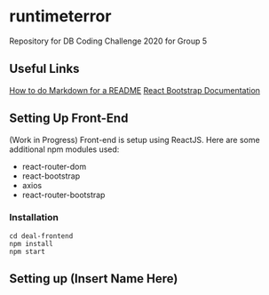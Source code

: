 # runtimeterror
Repository for DB Coding Challenge 2020 for Group 5


## Useful Links

[How to do Markdown for a README](https://guides.github.com/features/mastering-markdown/)
[React Bootstrap Documentation](https://react-bootstrap.github.io/)

## Setting Up Front-End

(Work in Progress)
Front-end is setup using ReactJS. Here are some additional npm modules used: 
* react-router-dom
* react-bootstrap
* axios
* react-router-bootstrap

### Installation
```
cd deal-frontend
npm install
npm start
```


## Setting up (Insert Name Here)